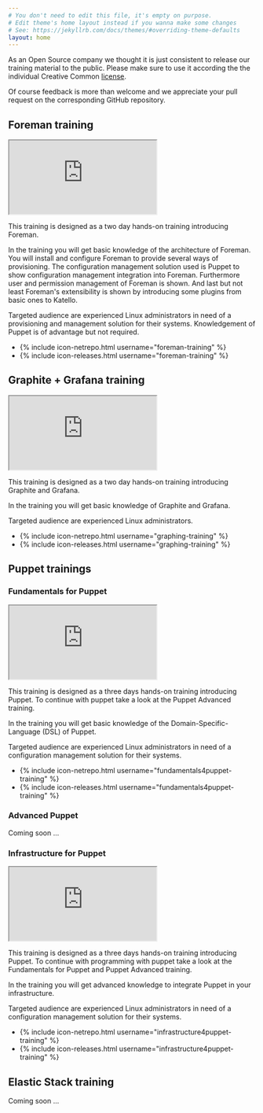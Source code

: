 ```yaml
---
# You don't need to edit this file, it's empty on purpose.
# Edit theme's home layout instead if you wanna make some changes
# See: https://jekyllrb.com/docs/themes/#overriding-theme-defaults
layout: home
---
```


As an Open Source company we thought it is just consistent to release our training material to the public. Please make sure to use it according the the individual Creative Common [license](license).

Of course feedback is more than welcome and we appreciate your pull request on the corresponding GitHub repository.

## Foreman training

<div class="wrap">
<iframe class="zoomed_frame" src="https://netways.github.io/foreman-training"></iframe> 
</div>

<div class="description">
<p>
This training is designed as a two day hands-on training introducing Foreman.
</p>
<p>
In the training you will get basic knowledge of the architecture of Foreman. You will install and configure Foreman to provide several ways of provisioning. The configuration management solution used is Puppet to show configuration management integration into Foreman. Furthermore user and permission management of Foreman is shown. And last but not least Foreman's extensibility is shown by introducing some plugins from basic ones to Katello.
</p>
<p>
Targeted audience are experienced Linux administrators in need of a provisioning and management solution for their systems. Knowledgement of Puppet is of advantage but not required.
</p>
</div>
<div>
<ul class="social-media-list">
<li>
{% include icon-netrepo.html username="foreman-training" %}
</li>
<li>
{% include icon-releases.html username="foreman-training" %}
</li>
</ul>
</div>

## Graphite + Grafana training

<div class="wrap">
<iframe class="zoomed_frame" src="https://netways.github.io/graphing-training"></iframe>
</div>

<div class="description">
<p>
This training is designed as a two day hands-on training introducing Graphite and Grafana.
</p>
<p>
In the training you will get basic knowledge of Graphite and Grafana.
</p>
<p>
Targeted audience are experienced Linux administrators.
</p>
</div>
<div>
<ul class="social-media-list">
<li>
{% include icon-netrepo.html username="graphing-training" %}
</li>
<li>
{% include icon-releases.html username="graphing-training" %}
</li>
</ul>
</div>

## Puppet trainings
### Fundamentals for Puppet

<div class="wrap">
<iframe class="zoomed_frame" src="https://netways.github.io/fundamentals4puppet-training"></iframe> 
</div>

<div class="description">
<p>
This training is designed as a three days hands-on training introducing Puppet. To continue with puppet take a look at the Puppet Advanced training.
</p>
<p>
In the training you will get basic knowledge of the Domain-Specific-Language (DSL) of Puppet.
</p>
<p>
Targeted audience are experienced Linux administrators in need of a configuration management solution for their systems.
</p>
</div>
<div>
<ul class="social-media-list">
<li>
{% include icon-netrepo.html username="fundamentals4puppet-training" %}
</li>
<li>
{% include icon-releases.html username="fundamentals4puppet-training" %}
</li>
</ul>
</div>

### Advanced Puppet

Coming soon ...

### Infrastructure for Puppet

<div class="wrap">
<iframe class="zoomed_frame" src="https://netways.github.io/infrastructure4puppet-training"></iframe> 
</div>

<div class="description">
<p>
This training is designed as a three days hands-on training introducing Puppet. To continue with programming with puppet take a look at the Fundamentals for Puppet and Puppet Advanced training.
</p>
<p>
In the training you will get advanced knowledge to integrate Puppet in your infrastructure.
</p>
<p>
Targeted audience are experienced Linux administrators in need of a configuration management solution for their systems.
</p>
</div>
<div>
<ul class="social-media-list">
<li>
{% include icon-netrepo.html username="infrastructure4puppet-training" %}
</li>
<li>
{% include icon-releases.html username="infrastructure4puppet-training" %}
</li>
</ul>
</div>

## Elastic Stack training

Coming soon ...

